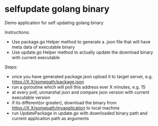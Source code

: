 # selfupdate golang binary

Demo application for self updating golang binary

Instructions:
 * Use package.go Helper method to generate a .json file that will have meta data of executable binary
 * Use update.go Helper method to actually update the download binary with current executable

Steps:
 * once you have generated package.json upload it to target server, e.g. https://X.X/somepath/package.json
 * run a goroutine which will poll this address ever X minutes, e.g. 15
 * at every poll, unmarshal json and compare json version with current executable version
 * if its different(or greater), download the binary from https://X.X/somepath/myapplication to local machine
 * run UpdatePackage in update.go with downloaded binary path and current applicaiton path as arguments
